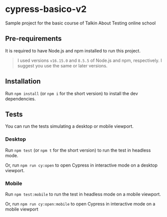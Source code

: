 # cypress-basico-v2

Sample project for the basic course of Talkin About Testing online school

## Pre-requirements

It is required to have Node.js and npm installed to run this project.

> I used versions `v16.15.0` and `8.5.5` of Node.js and npm, respectively. I suggest you use the same or later versions.

## Installation

Run `npm install` (or `npm i` for the short version) to install the dev dependencies.

## Tests

You can run the tests simulating a desktop or mobile viewport.

### Desktop

Run `npm test` (or `npm t` for the short version) to run the test in headless mode.


Or, run `npm run cy:open` to open Cypress in interactive mode on a desktop viewport.

### Mobile

Run `npm test:mobile` to run the test in headless mode on a mobile viewport.


Or, run `npm run cy:open:mobile` to open Cypress in interactive mode on a mobile viewport
